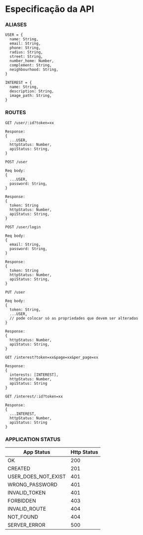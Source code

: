 # Especificação da API

### ALIASES
```
USER = {
  name: String,
  email: String,
  phone: String,
  radius: String,
  street: String,
  number_home: Number,
  complement: String,
  neighbourhood: String,
}

INTEREST = {
  name: String,
  description: String,
  image_path: String,
}
```

### ROUTES

```
GET /user/:id?token=xx

Response:
{
  ...USER,
  httpStatus: Number,
  apiStatus: String,
}
```

```
POST /user

Req body:
{
  ...USER,
  password: String,
}

Response:
{
  token: String
  httpStatus: Number,
  apiStatus: String,
}
```

```
POST /user/login

Req body:
{
  email: String,
  password: String,
}

Response:
{
  token: String
  httpStatus: Number,
  apiStatus: String,
}
```

```
PUT /user

Req body:
{
  token: String,
  ...USER,
  // pode colocar só as propriedades que devem ser alteradas    
}

Response:
{
  httpStatus: Number,
  apiStatus: String,
}
```

```
GET /interest?token=xx&page=xx&per_page=xx

Response:
{
  interests: [INTEREST],
  httpStatus: Number,
  apiStatus: String
}
```

```
GET /interest/:id?token=xx

Response:
{
  ...INTEREST,
  httpStatus: Number,
  apiStatus: String
}

```

### APPLICATION STATUS

| App Status | Http Status |
|---|---|
|OK | 200 |
| CREATED | 201 |
| USER_DOES_NOT_EXIST | 401 |
| WRONG_PASSWORD | 401 |
| INVALID_TOKEN | 401 |
| FORBIDDEN | 403 |
| INVALID_ROUTE | 404 |
| NOT_FOUND | 404 |
| SERVER_ERROR | 500 |